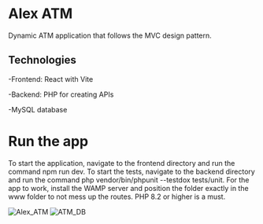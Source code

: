 # Alex ATM
Dynamic ATM application that follows the MVC design pattern. 
## Technologies
-Frontend: React with Vite

-Backend: PHP for creating APIs

-MySQL database
# Run the app
To start the application, navigate to the frontend directory and run the command npm run dev.
To start the tests, navigate to the backend directory and run the command php vendor/bin/phpunit --testdox tests/unit.
For the app to work, install the WAMP server and position the folder exactly in the www folder to not mess up the routes.
PHP 8.2 or higher is a must.

![Alex_ATM](https://github.com/user-attachments/assets/8719f0b3-1bff-4c13-a735-3c58003a215f)
![ATM_DB](https://github.com/user-attachments/assets/0faa7e9c-721f-4afb-a621-27422cd1db4f)




